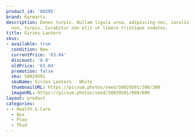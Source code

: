 ```yaml
---
product_id: '00295'
brand: Karmarts
description: Donec turpis. Nullam ligula urna, adipiscing nec, iaculis ut, elementum
  non, turpis. Curabitur non elit ut libero tristique sodales.
title: Girzes Lantern
skus:
- available: true
  condition: New
  currentPrice: '63.04'
  discount: '0.0'
  oldPrice: '63.04'
  promotion: false
  sku: S0029501
  skuName: Girzes Lantern - White
  thumbnailURL: https://picsum.photos/seed/S0029501/300/300
  imageURL: https://picsum.photos/seed/S0029501/600/600
layout: product
categories:
- - Health & Care
  - Qux
  - Ploo
  - Thud
---
```

